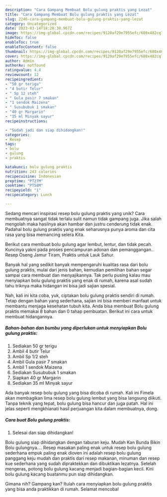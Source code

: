 ```yaml
---
description: "Cara Gampang Membuat Bolu gulung praktis yang Lezat"
title: "Cara Gampang Membuat Bolu gulung praktis yang Lezat"
slug: 2246-cara-gampang-membuat-bolu-gulung-praktis-yang-lezat
category: Uncategorized
date: 2023-03-14T18:28:38.967Z
image: https://img-global.cpcdn.com/recipes/9120af29e7955efc/680x482cq70/bolu-gulung-praktis-foto-resep-utama.jpg
hideToc: false
enableToc: true
enableTocContent: false
thumbnail: https://img-global.cpcdn.com/recipes/9120af29e7955efc/680x482cq70/bolu-gulung-praktis-foto-resep-utama.jpg
cover: https://img-global.cpcdn.com/recipes/9120af29e7955efc/680x482cq70/bolu-gulung-praktis-foto-resep-utama.jpg
author: Admin
authorAv: notfound
ratingvalue: 4.4
reviewcount: 12
recipeingredient:
- "50 gr terigu"
- "4 butir Telur"
- " Sp 12 steh"
- " Gula pasir 7 smakan"
- "1 sendok Maizena"
- " Susububuk 1 smakan"
- "40 gr Margarin"
- "35 ml Minyak sayur"
recipeinstructions:

- "Sudah jadi dan siap dihidangkan!"
categories:
- Resep
tags:
- bolu
- gulung
- praktis

katakunci: bolu gulung praktis 
nutrition: 243 calories
recipecuisine: Indonesian
preptime: "PT27M"
cooktime: "PT58M"
recipeyield: "1"
recipecategory: Lunch

---
```





Sedang mencari inspirasi resep bolu gulung praktis yang unik? Cara membuatnya sangat tidak terlalu sulit namun tidak gampang juga. Jika salah mengolah maka hasilnya akan hambar dan justru cenderung tidak enak. Padahal bolu gulung praktis yang enak seharusnya punya aroma dan cita rasa yang bisa memancing selera Kita.





Berikut cara membuat bolu gulung agar lembut, lentur, dan tidak pecah. Kuncinya yakni pada proses pencampuran adonan dan pemanggangan.. Resep Oseng Jamur Tiram, Praktis untuk Lauk Sahur.

Banyak hal yang sedikit banyak mempengaruhi kualitas rasa dari bolu gulung praktis, mulai dari jenis bahan, kemudian pemilihan bahan segar sampai cara membuat dan menyajikannya. Tak perlu pusing kalau mau menyiapkan bolu gulung praktis yang enak di rumah, karena asal sudah tahu triknya maka hidangan ini bisa jadi sajian spesial.






Nah, kali ini kita coba, yuk, ciptakan bolu gulung praktis sendiri di rumah. Tetap dengan bahan yang sederhana, sajian ini bisa memberi manfaat untuk membantu menjaga kesehatan tubuh kita. Anda bisa membuat Bolu gulung praktis memakai 8 bahan dan 0 tahap pembuatan. Berikut ini cara untuk membuat hidangannya.

<!--inarticleads1-->

##### Bahan-bahan dan bumbu yang diperlukan untuk menyiapkan Bolu gulung praktis:

1. Sediakan 50 gr terigu
1. Ambil 4 butir Telur
1. Ambil  Sp 1/2 steh
1. Ambil  Gula pasir 7 smakan
1. Ambil 1 sendok Maizena
1. Sediakan  Susububuk 1 smakan
1. Siapkan 40 gr Margarin
1. Sediakan 35 ml Minyak sayur


Ada banyak resep bolu gulung yang bisa dicoba di rumah. Kali ini Fimela akan membagikan lima resep bolu gulung lembut yang bisa langsung diikuti. Tanpa teknik yang tepat, bolu gulung bisa hancur dan juga patah. Hal ini jelas seperti mengkhianati hasil perjuangan kita dalam membuatnya, dong. 

<!--inarticleads2-->

##### Cara buat Bolu gulung praktis:


1. Selesai dan siap dihidangkan!

Bolu gulung siap dihidangkan dengan taburan keju. Mudah Kan Bunda Bikin Bolu gulungnya…. Resep masakan paling enak untuk resep bolu gulung sederhana empuk paling enak dioven ini adalah resep bolu gulung panggang keju mudah dan praktis dari resep makanan, minuman dan resep kue sederhana yang sudah dipraktekkan dan dibuktikan lezatnya. Setelah mengeras, potong bolu gulung kacang menjadi bagian-bagian kecil. Kini bolu gulung kacang buatanmu pun siap dihidangkan. 

Gimana nih? Gampang kan? Itulah cara menyiapkan bolu gulung praktis yang bisa anda praktikkan di rumah. Selamat mencoba!
